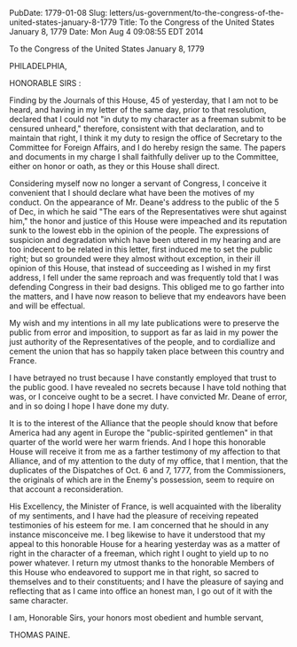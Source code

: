 PubDate: 1779-01-08
Slug: letters/us-government/to-the-congress-of-the-united-states-january-8-1779
Title: To the Congress of the United States  January 8, 1779
Date: Mon Aug  4 09:08:55 EDT 2014

   To the Congress of the United States  January 8, 1779

   PHILADELPHIA,

   HONORABLE SIRS :

   Finding by the Journals of this House, 45 of yesterday, that I am not to
   be heard, and having in my letter of the same day, prior to that
   resolution, declared that I could not "in duty to my character as a
   freeman submit to be censured unheard," therefore, consistent with that
   declaration, and to maintain that right, I think it my duty to resign the
   office of Secretary to the Committee for Foreign Affairs, and I do hereby
   resign the same. The papers and documents in my charge I shall faithfully
   deliver up to the Committee, either on honor or oath, as they or this
   House shall direct.

   Considering myself now no longer a servant of Congress, I conceive it
   convenient that I should declare what have been the motives of my conduct.
   On the appearance of Mr. Deane's address to the public of the 5 of Dec, in
   which he said "The ears of the Representatives were shut against him," the
   honor and justice of this House were impeached and its reputation sunk to
   the lowest ebb in the opinion of the people. The expressions of suspicion
   and degradation which have been uttered in my hearing and are too indecent
   to be related in this letter, first induced me to set the public right;
   but so grounded were they almost without exception, in their ill opinion
   of this House, that instead of succeeding as I wished in my first address,
   I fell under the same reproach and was frequently told that I was
   defending Congress in their bad designs. This obliged me to go farther
   into the matters, and I have now reason to believe that my endeavors have
   been and will be effectual.

   My wish and my intentions in all my late publications were to preserve the
   public from error and imposition, to support as far as laid in my power
   the just authority of the Representatives of the people, and to
   cordiallize and cement the union that has so happily taken place between
   this country and France.

   I have betrayed no trust because I have constantly employed that trust to
   the public good. I have revealed no secrets because I have told nothing
   that was, or I conceive ought to be a secret. I have convicted Mr. Deane
   of error, and in so doing I hope I have done my duty.

   It is to the interest of the Alliance that the people should know that
   before America had any agent in Europe the "public-spirited gentlemen" in
   that quarter of the world were her warm friends. And I hope this honorable
   House will receive it from me as a farther testimony of my affection to
   that Alliance, and of my attention to the duty of my office, that I
   mention, that the duplicates of the Dispatches of Oct. 6 and 7, 1777, from
   the Commissioners, the originals of which are in the Enemy's possession,
   seem to require on that account a reconsideration.

   His Excellency, the Minister of France, is well acquainted with the
   liberality of my sentiments, and I have had the pleasure of receiving
   repeated testimonies of his esteem for me. I am concerned that he should
   in any instance misconceive me. I beg likewise to have it understood that
   my appeal to this honorable House for a hearing yesterday was as a matter
   of right in the character of a freeman, which right I ought to yield up to
   no power whatever. I return my utmost thanks to the honorable Members of
   this House who endeavored to support me in that right, so sacred to
   themselves and to their constituents; and I have the pleasure of saying
   and reflecting that as I came into office an honest man, I go out of it
   with the same character.

   I am, Honorable Sirs, your honors most obedient and humble servant,

   THOMAS PAINE.

    
